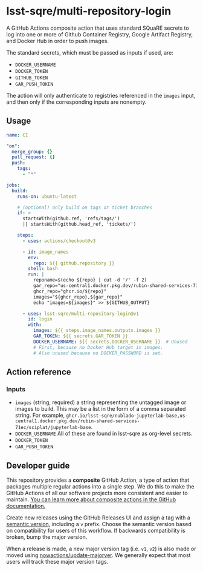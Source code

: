 # lsst-sqre/multi-repository-login

A GitHub Actions composite action that uses standard SQuaRE secrets to log into one or more of Github Container Registry, Google Artifact Registry, and Docker Hub in order to push images.

The standard secrets, which must be passed as inputs if used, are:

* `DOCKER_USERNAME`
* `DOCKER_TOKEN`
* `GITHUB_TOKEN`
* `GAR_PUSH_TOKEN`

The action will only authenticate to registries referenced in the ``images`` input, and then only if the corresponding inputs are nonempty.

## Usage

```yaml
name: CI

"on":
  merge_group: {}
  pull_request: {}
  push:
    tags:
      - "*"

jobs:
  build:
    runs-on: ubuntu-latest

    # (optional) only build on tags or ticket branches
    if: >
      startsWith(github.ref, 'refs/tags/')
      || startsWith(github.head_ref, 'tickets/')

    steps:
      - uses: actions/checkout@v3

      - id: image_names
        env:
          repo: ${{ github.repository }}
        shell: bash
        run: |
          reponame=$(echo ${repo} | cut -d '/' -f 2)
          gar_repo="us-central1.docker.pkg.dev/rubin-shared-services-71ec/sciplat/${reponame}"
          ghcr_repo="ghcr.io/${repo}"
          images="${ghcr_repo},${gar_repo}"
          echo "images=${images}" >> ${GITHUB_OUTPUT}

      - uses: lsst-sqre/multi-repository-login@v1
        id: login
        with:
          images: ${{ steps.image_names.outputs.images }}
          GAR_TOKEN: ${{ secrets.GAR_TOKEN }}
          DOCKER_USERNAME: ${{ secrets.DOCKER_USERNAME }}  # Unused
          # First, because no Docker Hub target in images.
          # Also unused because no DOCKER_PASSWORD is set.
```

## Action reference

### Inputs

* `images` (string, required) a string representing the untagged image or images to build. This may be a list in the form of a comma separated string.
  For example, `ghcr.io/lsst-sqre/nublado-jupyterlab-base,us-central1.docker.pkg.dev/rubin-shared-services-71ec/sciplat/jupyterlab-base`.
* `DOCKER_USERNAME` All of these are found in lsst-sqre as org-level secrets.
* `DOCKER_TOKEN`
* `GAR_PUSH_TOKEN`

## Developer guide

This repository provides a **composite** GitHub Action, a type of action that packages multiple regular actions into a single step.
We do this to make the GitHub Actions of all our software projects more consistent and easier to maintain.
[You can learn more about composite actions in the GitHub documentation.](https://docs.github.com/en/actions/creating-actions/creating-a-composite-action)

Create new releases using the GitHub Releases UI and assign a tag with a [semantic version](https://semver.org), including a `v` prefix. Choose the semantic version based on compatibility for users of this workflow. If backwards compatibility is broken, bump the major version.

When a release is made, a new major version tag (i.e. `v1`, `v2`) is also made or moved using [nowactions/update-majorver](https://github.com/marketplace/actions/update-major-version).
We generally expect that most users will track these major version tags.
